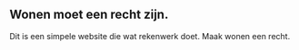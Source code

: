 ## Wonen moet een recht zijn.

Dit is een simpele website die wat rekenwerk doet.
Maak wonen een recht.
